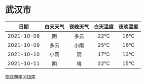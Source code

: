 # 武汉市
|日期|白天天气|夜晚天气|白天温度|夜晚温度|
|:--:|:--:|:--:|:--:|:--:|
|2021-10-08|阴|多云|22℃|16℃|
|2021-10-09|多云|小雨|25℃|16℃|
|2021-10-10|小雨|阴|17℃|13℃|
|2021-10-11|阴|晴|22℃|15℃|
 
[物联网学习指南](http://doc.lziqi.top/IoT)
